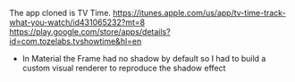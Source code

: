 The app cloned is TV Time.
https://itunes.apple.com/us/app/tv-time-track-what-you-watch/id431065232?mt=8
https://play.google.com/store/apps/details?id=com.tozelabs.tvshowtime&hl=en

- In Material the Frame had no shadow by default so I had to build a custom visual renderer to reproduce the shadow effect
